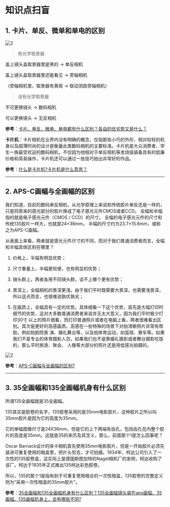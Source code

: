 # 知识点扫盲

## 1. 卡片、单反、微单和单电的区别

![2](http://ww1.sinaimg.cn/large/006alGmrly1g2ywnad6r0j30mg07l0vp.jpg)

> 有光学取景器

盖上镜头盖取景器里是黑的 → 单反相机

盖上镜头盖取景器里还能看见 → 旁轴相机

（旁轴相机里，取景器有黄斑 → 联动测距旁轴相机）

> 没有光学取景器

不可更换镜头 → 数码相机

可以更换镜头 → 无反相机

**参考**：[卡片、单反、微单、单电都有什么区别？各自的优劣势又是什么？](https://www.zhihu.com/question/20048256)

**卡片机**：卡片相机在业界内没有明确的概念，仅指那些小巧的外形、相对较轻的机身以及超薄时尚的设计是衡量此类数码相机的主要标准。卡片机是大众消费者、学生一族最受欢迎的数码相机，不仅因为他相对于单反相机等发烧级装备具有的低廉价格和简易操作，卡片机还可以通过一些技巧拍出非常好的作品。

**参考**：[什么是卡片机?卡片机是什么意思？](https://jingyan.baidu.com/article/fdbd4277364a99b89e3f48c5.html)

---

## 2. APS-C画幅与全画幅的区别

我们知道，目前的数码单反相机，从光学原理上来说和传统胶片单反还是一样的，只是将原来的感光部分的胶片换成了电子感光元件CMOS或者CCD。
全幅和半幅指的就是电子感光元件（CMOS / CCD）的尺寸。
全幅的电子感光元件的尺寸和传统135胶片一样大，也就是24×36mm。
半幅的尺寸约为23.7×15.6mm，或称之为APS-C画幅。

从表面上来看，两者就是感光元件尺寸的不同，而对于我们普通消费者而言，全幅和半幅具体区别在哪里？

1. 价格上，半幅有明显优势；

2. 尺寸重量上，半幅更轻便，也有明显的优势；

3. 镜头群上，两者各用不同镜头群，谈不上哪个更有优势；

4. 景深上，全幅相机的景深更浅。由于我们平时既需要大景深，也需要浅景深，所以这点而言，也很难说孰优孰劣；

5. 在画质上，全幅具有一定的优势。具体细看一下这个优势，首先是大幅打印时细节的优势，这对大多数普通消费者来说并无太大意义，因为我们平时极少打印30寸 以上的照片细看，而打印普通照片或者在电脑上看，两者很难看出区别。其次是更好的高感画质。高感在一些特殊的场景下对拍清晰照片非常有帮助，例如拍剧院表 演、婚礼舞台等，以及拍体育运动，如篮球、赛车等。如果我们不是专业的体育摄影人员，如果我们也不是靠婚礼摄影或者舞台摄影吃饭的，那么平时旅游、聚会、 人像等大部分的照片还是用低感光拍摄的。

![2](http://ww1.sinaimg.cn/large/006alGmrly1g2yyluaucvj30kv0e2n0q.jpg)

**参考**：[APS-C画幅与全画幅的区别?](https://www.zhihu.com/question/20161781)

---

## 3. 35全画幅和135全画幅机身有什么区别

所谓135全画幅就是35全画幅。

135其实是胶卷的名字，135胶卷采用的是35mm电影胶片，这种胶片之所以叫35mm胶片是因为它的高度为35mm。

它的单幅图像尺寸是24X36mm，但是它的上下两端有齿孔，包括齿孔在内整个胶片的高度是35mm。这就是35的来历及其含义，那么，前面那个1是怎么回事呢？

Oscar Barnack设计的徕卡相机首先使用35mm电影胶片，但是一开始胶片必须先装进可重复使用的暗盒里，把片头剪去，才可拍摄。1934年，柯达公司引入了一次性的135胶卷盒，这实际上是德国斯图加特的Nagel相机厂的发明，柯达收购了该厂。柯达于1935年正式推出135柯达彩色胶卷。

所以，135的那个1是指有别于可重复使用暗合的一次性暗盒，135胶卷的完整定义则为“采用一次性暗盒的35mm胶片”。

**参考**：[35全画幅和135全画幅机身有什么区别？135全画幅镜头装在aps画幅、35画幅、135画幅机身上，会有哪些不同?](https://www.zhihu.com/question/28351567)